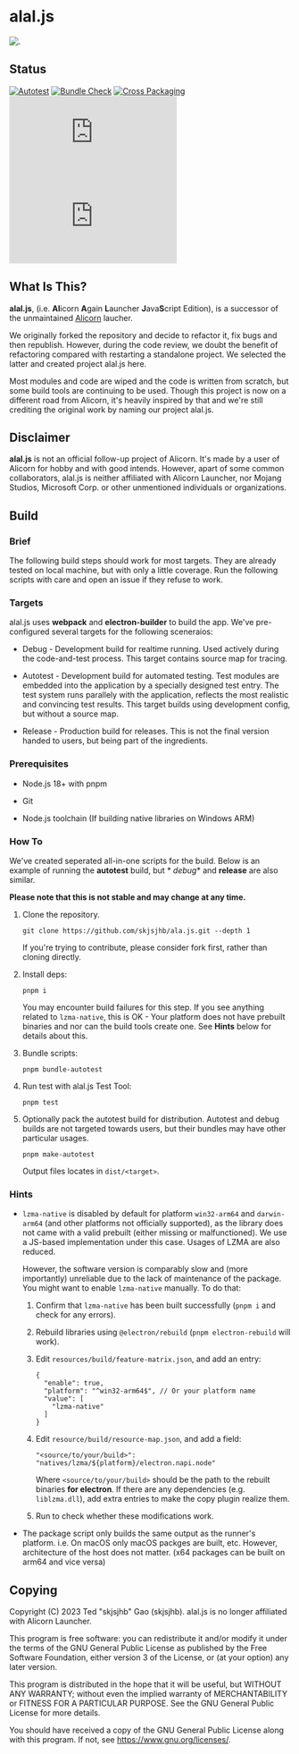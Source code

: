 # alal.js

![.](https://repository-images.githubusercontent.com/719530853/1966e2a0-d7a9-4273-8947-469dfe4ee2e7)

## Status

[![Autotest](https://github.com/skjsjhb/alal.js/actions/workflows/test.yml/badge.svg)](https://github.com/skjsjhb/alal.js/actions/workflows/test.yml)
[![Bundle Check](https://github.com/skjsjhb/alal.js/actions/workflows/bundle.yml/badge.svg)](https://github.com/skjsjhb/alal.js/actions/workflows/bundle.yml)
[![Cross Packaging](https://github.com/skjsjhb/alal.js/actions/workflows/package.yml/badge.svg)](https://github.com/skjsjhb/alal.js/actions/workflows/package.yml)
![GitHub License](https://img.shields.io/github/license/skjsjhb/alal.js)
![GitHub code size in bytes](https://img.shields.io/github/languages/code-size/skjsjhb/alal.js)

## What Is This?

**alal.js**, (i.e. **Al**icorn **A**gain **L**auncher **J**ava**S**cript Edition), is a successor of the
unmaintained [Alicorn](https://github.com/Andy-K-Sparklight/Alicorn) laucher.

We originally forked the repository and decide to refactor it, fix bugs and then republish. However, during the code
review, we doubt the benefit of refactoring compared with restarting a standalone project. We selected the latter and
created project alal.js here.

Most modules and code are wiped and the code is written from scratch, but some build tools are continuing to be used.
Though this project is now on a different road from Alicorn, it's heavily inspired by that and we're still crediting the
original work by naming our project alal.js.

## Disclaimer

**alal.js** is not an official follow-up project of Alicorn. It's made by a user of Alicorn for hobby and with good
intends. However, apart of some common collaborators, alal.js is neither affiliated with Alicorn Launcher, nor Mojang
Studios, Microsoft Corp. or other unmentioned individuals or organizations.

## Build

### Brief

The following build steps should work for most targets. They are already tested on local machine, but with only a little
coverage. Run the following scripts with care and open an issue if they refuse to work.

### Targets

alal.js uses **webpack** and **electron-builder** to build the app. We've pre-configured several targets for the
following sceneraios:

- Debug - Development build for realtime running. Used actively during the code-and-test process. This target contains
  source map for tracing.

- Autotest - Development build for automated testing. Test modules are embedded into the application by a specially
  designed test entry. The test system runs parallely with the application, reflects the most realistic and convincing
  test results. This target builds using development config, but without a source map.

- Release - Production build for releases. This is not the final version handed to users, but being part of the
  ingredients.

### Prerequisites

- Node.js 18+ with pnpm

- Git

- Node.js toolchain (If building native libraries on Windows ARM)

### How To

We've created seperated all-in-one scripts for the build. Below is an example of running the **autotest** build, but *
*debug** and **release** are also similar.

**Please note that this is not stable and may change at any time.**

1. Clone the repository.

   ```shell
   git clone https://github.com/skjsjhb/ala.js.git --depth 1
   ```

   If you're trying to contribute, please consider fork first, rather than cloning directly.

2. Install deps:

   ```shell
   pnpm i
   ```

   You may encounter build failures for this step. If you see anything related to `lzma-native`, this is OK - Your
   platform does not have prebuilt binaries and nor can the build tools create one. See **Hints** below for details
   about this.

3. Bundle scripts:

   ```shell
   pnpm bundle-autotest
   ```

4. Run test with alal.js Test Tool:

   ```shell
   pnpm test
   ```

5. Optionally pack the autotest build for distribution. Autotest and debug builds are not targeted towards users, but
   their bundles may have other particular usages.

   ```shell
   pnpm make-autotest
   ```

   Output files locates in `dist/<target>`.

### Hints

- `lzma-native` is disabled by default for platform `win32-arm64` and `darwin-arm64` (and other platforms not officially
  supported), as the
  library does not came with a valid prebuilt (either missing or malfunctioned). We use a JS-based implementation
  under this case. Usages of LZMA are also
  reduced.

  However, the software version is comparably slow and (more importantly) unreliable due to the lack of maintenance of
  the package. You might want to enable `lzma-native` manually. To do that:

    1. Confirm that `lzma-native` has been built successfully (`pnpm i` and check for any errors).

    2. Rebuild libraries using `@electron/rebuild` (`pnpm electron-rebuild` will work).

    3. Edit `resources/build/feature-matrix.json`, and add an entry:

       ```json5
       {
         "enable": true,
         "platform": "^win32-arm64$", // Or your platform name
         "value": [
           "lzma-native"
         ]
       }
       ```

    4. Edit `resource/build/resource-map.json`, and add a field:

       ```json5
       "<source/to/your/build>": "natives/lzma/${platform}/electron.napi.node"
       ```

       Where `<source/to/your/build>` should be the path to the rebuilt binaries **for electron**. If there are any
       dependencies (e.g. `liblzma.dll`), add extra entries to make the copy plugin realize them.

    5. Run to check whether these modifications work.

- The package script only builds the same output as the runner's platform. i.e. On macOS only macOS packges are built,
  etc. However, architecture of the host does not matter. (x64 packages can be built on arm64 and vice versa)

## Copying

Copyright (C) 2023 Ted "skjsjhb" Gao (skjsjhb). alal.js is no longer affiliated with Alicorn Launcher.

This program is free software: you can redistribute it and/or modify it under the terms of the GNU General Public
License as published by the Free Software Foundation, either version 3 of the License, or (at your option) any
later version.

This program is distributed in the hope that it will be useful, but WITHOUT ANY WARRANTY; without even the implied
warranty of MERCHANTABILITY or FITNESS FOR A PARTICULAR PURPOSE. See the GNU General Public License for more details.

You should have received a copy of the GNU General Public License
along with this program. If not, see <https://www.gnu.org/licenses/>.
